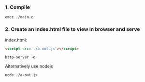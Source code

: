### 1. Compile

```
emcc ./main.c
```

### 2. Create an index.html file to view in browser and serve
index.html:

```html
<script src='./a.out.js'></script>
```

```
http-server -o
```

Alternatively use nodejs

```
node ./a.out.js
```
